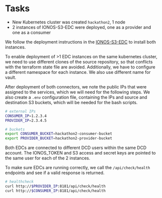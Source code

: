 # Tasks

- New Kubernetes cluster was created `hackathon2`, 1 node
- 2 instances of IONOS-S3-EDC were deployed, one as a provider and one as a consumer

We follow the deployment instructions in the [IONOS-S3-EDC](https://github.com/ionos-cloud/edc-ionos-s3/blob/main/deployment/README.md) to install both instances.

To enable deployment of >1 EDC instances on the same kubernetes cluster, we need to use different clones of the source repository, so that conflicts with the terraform state file are avoided. Additionally, we have to configure a different namespace for each instance. We also use different name for vault.

After deployment of both connectors, we note the public IPs that were assigned to the services, which we will need for the following steps. We also create a `.env` configuration file, containing the IPs and source and destination S3 buckets, which will be needed for the bash scripts.

```bash
# external IPs
CONSUMER_IP=1.2.3.4
PROVIDER_IP=2.3.4.5

# buckets
export CONSUMER_BUCKET=hackathon2-consumer-bucket
export PROVIDER_BUCKET=hackathon2-provider-bucket
```

Both EDCs are connected to different DCD users within the same DCD account. The IONOS_TOKEN and S3 access and secret keys are pointed to the same user for each of the 2 instances.

To make sure EDCs are running correctly, we call the `/api/check/health` endpoints and see if a valid response is returned.

```bash
# healthcheck
curl http://$PROVIDER_IP:8181/api/check/health
curl http://$CONSUMER_IP:8181/api/check/health
```